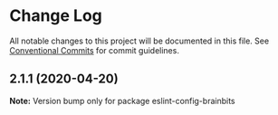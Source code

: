 # Change Log

All notable changes to this project will be documented in this file.
See [Conventional Commits](https://conventionalcommits.org) for commit guidelines.

## 2.1.1 (2020-04-20)

**Note:** Version bump only for package eslint-config-brainbits
